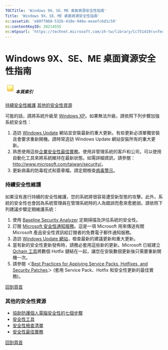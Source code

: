 ```yaml
---
TOCTitle: 'Windows 9X、SE、ME 桌面資源安全性指南'
Title: 'Windows 9X、SE、ME 桌面資源安全性指南'
ms:assetid: 'e80ff060-532b-410e-940a-eeaefc6d1c59'
ms:contentKeyID: 20214555
ms:mtpsurl: 'https://technet.microsoft.com/zh-tw/library/Cc751419(v=TechNet.10)'
---
```


Windows 9X、SE、ME 桌面資源安全性指南
=====================================

##### ![](images/Cc751419.community-sm(zh-tw,TechNet.10).gif)本頁索引

[](#ea)[持續安全性維護](#ea)
[](#eb)[其他的安全性資源](#eb)

可能的話，請將系統升級至 [Windows XP](http://www.microsoft.com/windowsxp/pro/howtobuy/upgrading/)。如果無法升級，請依照下列步驟加強系統安全性：

1.  造訪 [Windows Update](http://windowsupdate.microsoft.com/) 網站並安裝最新的重大更新。有些更新必須單獨安裝且會要求重新開機。請時常造訪 Windows Update 網站安裝所有的重大更新。
2.  熟悉使用這些[企業安全性最佳實務](http://www.microsoft.com/technet/archive/security/bestprac/bpent/bpentsec.mspx)。使用非管理系統的客戶和公司，可以使用自動化工具來將系統維持在最新狀態。如需詳細資訊，請參閱：<http://www.microsoft.com/taiwan/security/>。
3.  更新病毒的防毒程式和簽章檔。請定期檢查[病毒警示](http://www.microsoft.com/technet/security/alerts/default.mspx)。

### 持續安全性維護

如果沒有進行持續的安全性維護，您的系統將很容易遭受新型態的攻擊。此外，系統的安全性也會因為系統管理員在管理系統時的人為錯誤而愈來愈脆弱。請依照下列建議步驟定期維護系統：

1.  使用 [Baseline Security Analyzer](http://www.microsoft.com/taiwan/technet/security/tools/mbsaqa.aspx) 定期掃描及評估系統的安全性。
2.  訂閱 [Microsoft 安全性通知服務](http://www.microsoft.com/technet/security/bulletin/notify.mspx)。這是一項 Microsoft 用來傳送有關 Microsoft 產品安全性資訊給訂閱者的免費電子郵件通知服務。
3.  造訪 [Windows Update 網站](http://windowsupdate.microsoft.com/)，檢查最新的建議更新和重大更新。
4.  當有新的安全性更新發佈時，請務必套用這些新的更新。Microsoft 已經建立 [Qchain 工具](http://www.microsoft.com/downloads/details.aspx?displaylang=en&familyid=a85c9cfa-e84c-4723-9c28-f66859060f5d)將數個 Hotfix 鏈結在一起，讓您在安裝數個更新後只需要重新開機一次。
5.  請參閱 ＜[Best Practices for Applying Service Packs, Hotfixes, and Security Patches](http://www.microsoft.com/taiwan/technet/security/bestprac/bpsp.aspx)＞ (套用 Service Pack、Hotfix 和安全性更新的最佳實務)。

[](#mainsection)[回到頁首](#mainsection)

### 其他的安全性資源

-   [協助防護個人電腦安全性的七個步驟](http://www.microsoft.com/taiwan/security/protect/)
-   [安全性工具](http://www.microsoft.com/technet/security/tools/default.mspx)
-   [安全性檢查清單](http://www.microsoft.com/technet/security/chklist/default.mspx)
-   [安全性最佳實務](http://www.microsoft.com/taiwan/security/guidance/default.mspx)

[](#mainsection)[回到頁首](#mainsection)
